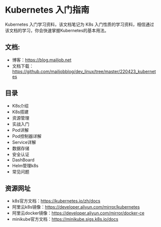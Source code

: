 # Kubernetes 入门指南

Kubernetes 入门学习资料，该文档笔记为 K8s 入门性质的学习资料，相信通过该文档的学习，你会快速掌握Kubernetes的基本用法。

## 文档:

- 博客：https://blog.mailjob.net
- 文档下载：https://github.com/mailjobblog/dev_linux/tree/master/220423_kubernetes

## 目录

- K8s介绍
- K8s搭建
- 资源管理
- 实战入门
- Pod详解
- Pod控制器详解
- Service详解
- 数据存储
- 安全认证
- DashBoard
- Helm管理k8s
- 常见问题

## 资源网址

- k8s官方文档：https://kubernetes.io/zh/docs
- 阿里云k8s镜像：https://developer.aliyun.com/mirror/kubernetes
- 阿里云docker镜像：https://developer.aliyun.com/mirror/docker-ce
- minikube官方文档：https://minikube.sigs.k8s.io/docs
